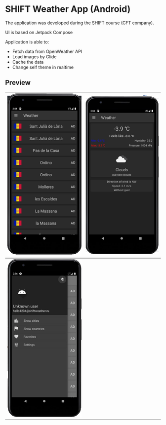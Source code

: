 # SHIFT Weather App (Android)
The application was developed during the SHIFT course (CFT company).

UI is based on Jetpack Compose

Application is able to:
* Fetch data from OpenWeather API
* Load images by Glide
* Cache the data
* Change self theme in realtime


## Preview
| ![MainScreen Preview](/imgs/mainscreen.jpg) | ![DetailScreen Preview](/imgs/detailscreen.jpg) |
| ------ | ------ |
| ![NavigationDrawer Preview](/imgs/draweropen.jpg) ||


